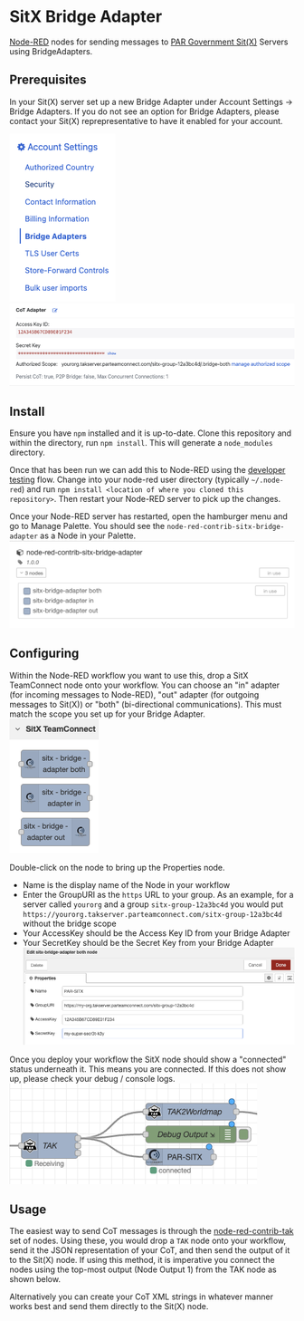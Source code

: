 # SitX Bridge Adapter
[Node-RED](https://www.nodered.org/) nodes for sending messages to [PAR Government Sit(X)](https://pargovernment.com/sitx) Servers using BridgeAdapters. 

## Prerequisites
In your Sit(X) server set up a new Bridge Adapter under Account Settings -> Bridge Adapters. If you do not see an option for Bridge Adapters, please contact your Sit(X) reprepresentative to have it enabled for your account.

[![Bridge Adapter Menu](docs/bridge-adapter-menu.png)](docs/bridge-adapter-menu.png)
[![Bridge Adapter Credentials](docs/bridge-adapter-creds.png)](docs/bridge-adapter-creds.png)

## Install
Ensure you have `npm` installed and it is up-to-date. Clone this repository and within the directory, run `npm install`. This will generate a `node_modules` directory. 

Once that has been run we can add this to Node-RED using the [developer testing](https://nodered.orgdocs/creating-nodes/first-node#testing-your-node-in-node-red) flow. Change into your node-red user directory (typically `~/.node-red`) and run `npm install <location of where you cloned this repository>`. Then restart your Node-RED server to pick up the changes.

Once your Node-RED server has restarted, open the hamburger menu and go to Manage Palette. You should see the `node-red-contrib-sitx-bridge-adapter` as a Node in your Palette.
[![Node-RED Palette](docs/node-red-palette.png)](docs/node-red-palette.png)

## Configuring

Within the Node-RED workflow you want to use this, drop a SitX TeamConnect node onto your workflow. You can choose an "in" adapter (for incoming messages to Node-RED), "out" adapter (for outgoing messages to Sit(X)) or "both" (bi-directional communications). This must match the scope you set up for your Bridge Adapter.
[![Sit(X) Nodes](docs/node-red-nodes.png)](docs/node-red-nodes.png)

Double-click on the node to bring up the Properties node. 

 * Name is the display name of the Node in your workflow
 * Enter the GroupURI as the `https` URL to your group. As an example, for a server called `yourorg` and a group `sitx-group-12a3bc4d` you would put `https://yourorg.takserver.parteamconnect.com/sitx-group-12a3bc4d` without the bridge scope
 * Your AccessKey should be the Access Key ID from your Bridge Adapter
 * Your SecretKey should be the Secret Key from your Bridge Adapter
[![Sit(X) Nodes](docs/node-properties.png)](docs/node-properties.png)

Once you deploy your workflow the SitX node should show a "connected" status underneath it. This means you are connected. If this does not show up, please check your debug / console logs.
[![Node-RED Workflow](docs/node-red-workflow.png)](docs/node-red-workflow.png)

## Usage

The easiest way to send CoT messages is through the [node-red-contrib-tak](https://github.com/snstac/node-red-contrib-tak) set of nodes. Using these, you would drop a `TAK` node onto your workflow, send it the JSON representation of your CoT, and then send the output of it to the Sit(X) node. If using this method, it is imperative you connect the nodes using the top-most output (Node Output 1) from the TAK node as shown below.

Alternatively you can create your CoT XML strings in whatever manner works best and send them directly to the Sit(X) node.

